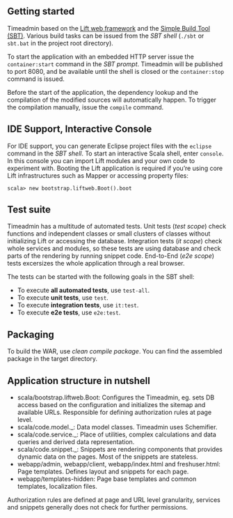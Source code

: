 Getting started
---------------

Timeadmin based on the [Lift web framework](http://liftweb.net/) and the
[Simple Build Tool (SBT)](http://www.scala-sbt.org/).
Various build tasks can be issued from the *SBT shell* (```./sbt``` or ```sbt.bat```
in the project root directory).

To start the application with an embedded HTTP server issue the ```container:start```
command in the *SBT prompt*. Timeadmin will be published to port 8080, and be available
until the shell is closed or the ```container:stop``` command is issued.

Before the start of the application, the dependency lookup and the compilation of the
modified sources will automatically happen. To trigger the compilation manually, issue
the ```compile``` command.


IDE Support, Interactive Console
--------------------------------

For IDE support, you can generate Eclipse project files with the ```eclipse``` command
in the *SBT shell*. To start an interactive Scala shell, enter ```console```. In this
console you can import Lift modules and your own code to experiment with. Booting the
Lift application is required if you’re using core Lift infrastructures such as Mapper
or accessing property files:

```
scala> new bootstrap.liftweb.Boot().boot
```


Test suite
----------

Timeadmin has a multitude of automated tests. Unit tests (*test scope*) check functions
and independent classes or small clusters of classes without initializing Lift or accessing
the database. Integration tests (*it scope*) check whole services and modules, so these
tests are using database and check parts of the rendering by running snippet code.
End-to-End (*e2e scope*) tests excersizes the whole application through a real browser.

The tests can be started with the following goals in the SBT shell:

- To execute **all automated tests**, use ```test-all```.
- To execute **unit tests**, use ```test```.
- To execute **integration tests**, use ```it:test```.
- To execute **e2e tests**, use ```e2e:test```.


Packaging
---------
To build the WAR, use *clean compile package*. You can find the assembled package in the
target directory.


Application structure in nutshell
---------------------------------

- scala/bootstrap.liftweb.Boot:
Configures the Timeadmin, eg. sets DB access based on the configuration and initializes the sitemap and available URLs.
Responsible for defining authorization rules at page level.
- scala/code.model._:
Data model classes. Timeadmin uses Schemifier.
- scala/code.service._:
Place of utilities, complex calculations and data queries and derived data representation.
- scala/code.snippet._:
Snippets are rendering components that provides dynamic data on the pages. Most of the snippets are stateless.
- webapp/admin, webapp/client, webapp/index.html and freshuser.html:
Page templates. Defines layout and snippets for each page.
- webapp/templates-hidden:
Page base templates and common templates, localization files.

Authorization rules are defined at page and URL level granularity,
services and snippets generally does not check for further permissions.
